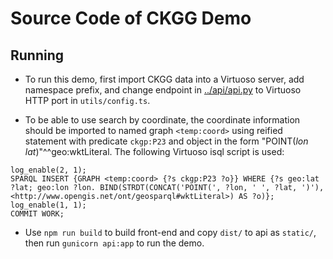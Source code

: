 # Source Code of CKGG Demo

## Running

- To run this demo, first import CKGG data into a Virtuoso server, add namespace prefix, and change endpoint in [../api/api.py](../api/api.py) to Virtuoso HTTP port in `utils/config.ts`.

- To be able to use search by coordinate, the coordinate information should be imported to named graph `<temp:coord>` using reified statement with predicate `ckgp:P23` and object in the form "POINT(*lon* *lat*)"^^geo:wktLiteral. The following Virtuoso isql script is used:

```plain
log_enable(2, 1);
SPARQL INSERT {GRAPH <temp:coord> {?s ckgp:P23 ?o}} WHERE {?s geo:lat ?lat; geo:lon ?lon. BIND(STRDT(CONCAT('POINT(', ?lon, ' ', ?lat, ')'), <http://www.opengis.net/ont/geosparql#wktLiteral>) AS ?o)};
log_enable(1, 1);
COMMIT WORK;
```

- Use `npm run build` to build front-end and copy `dist/` to api as `static/`, then run `gunicorn api:app` to run the demo.
